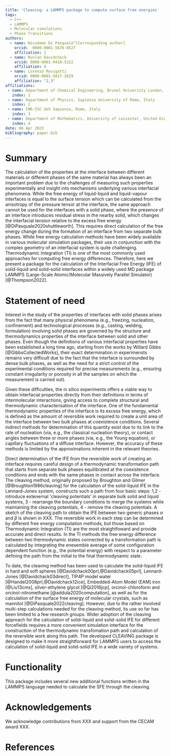 ```yaml
---
title: 'Cleaving: a LAMMPS package to compute surface free energies'
tags:
  - C++
  - LAMMPS
  - Molecular simulations
  - Phase Transitions
authors:
  - name: Nicodemo Di Pasquale^[Corresponding author]
    orcid:  0000-0001-5676-8527
    affiliation: 1
  - name: Ruslan Davidchack
    orcid: 0000-0001-9418-5322
    affiliation: 4
  - name: Lorenzo Rovigatti
    orcid: 0000-0001-5017-2829
    affiliation: "2,3"
affiliations:
 - name: Department of Chemical Engineering, Brunel University London, United Kingdom
   index: 1
 - name: Department of Physics, Sapienza University of Rome, Italy
   index: 2
 - name: CNR-ISC UoS Sapienza, Rome, Italy
   index: 3
 - name: Department of Mathematics, University of Leicester, United Kingdom
   index: 4
date: 06 Apr 2023
bibliography: paper.bib
---
```


# Summary

The calculation of the properties at the interface between different materials or different phases of the same material has always been an important problem due to the challenges of measuring such properties experimentally and insight into mechanisms underlying various interfacial phenomena.
While the free energy of liquid-liquid and liquid-vapour interfaces is equal to the surface tension which can be calculated from the anisotropy of the pressure tensor at the interface, the same approach cannot be used for the interfaces with a solid phase, where the presence of an interface introduces residual stress in the nearby solid, which changes the interfacial tension relative to the excess free energy [@DiPasquale2020shuttleworth].  This requires direct calculation of the free energy change during the formation of an interface from two separate bulk phases.  While free energy calculation methods have been widely available in various molecular simulation packages, their use in conjunction with the complex geometry of an interfacial system is quite challenging.  Thermodynamic Integration (TI) is one of the most commonly used approaches for computing free energy differences.  Therefore, here we present a package for the calculation of the Interfacial Free Energy (IFE) of solid-liquid and solid-solid interfaces within a widely used MD package LAMMPS (Large-Scale Atomic/Molecular Massively Parallel Simulator)[@Thompson2022].

# Statement of need

Interest in the study of the properties of interfaces with solid phases arises from the fact that many physical phenomena (e.g., freezing, nucleation, confinement) and technological processes (e.g., casting, welding, formulation) involving solid phases are governed by the structure and thermodynamics properties of the interface between solid and other phases.  Even though the definitions of various interfacial properties have been established a long time ago, starting from the works by Willard Gibbs [@GibbsCollectedWorks], their exact determination in experimensts remains very difficult due to the fact that the interface is surrounded by dense bulk phases, as well as the need for a strict control of the experimental conditions required for precise measurements (e.g., ensuring constant irregularity or porosity in all the samples on which the measurement is carried out). 

Given these difficulties, the in silico experiments offers a viable way to obtain interfacial properties directly from their definitions in terms of intermolecular interactions, giving access to complete structural and thermodynamic characterisation of the interface.  One of the fundamental thermodynamic properties of the interface is its excess free energy, which is defined as the amount of reversible work required to create a unit area of the interface between two bulk phases at coexistence conditions.  Several indirect methods for determination of this quantity exist due to its link to the rate of nucleation (via, e.g., the classical nucleation theory), or contact angles between three or more phases (via, e.g., the Young equation), or capillary fluctuations of a diffuse interface.  However, the accuracy of these methods is limited by the approximations inherent in the relevant theories.  

Direct determination of the IFE from the reversible work of creating an interface requires careful design of a thermodynamic transformation path that starts from separate bulk phases equilibrated at the coexistence conditions and ends with the same phases in contact across the interface.  The cleaving method, originally proposed by Broughton and Gilmer [@Broughton1986cleaving] for the calculation of the solid-liquid IFE in the Lennard-Jones system, constructs such a path from four basic steps: 1,2 - introduce extenernal 'cleaving potentials' in separate bulk solid and liquid systems, 3 - rearrange the boundary conditions to merge the systems while maintaining the cleaving potentials, 4 - remove the cleaving potentials.  A sketch of the cleaving path to obtain the IFE between two generic phases $\alpha$ and $\beta$ is shown in XXX.  The reversible work in each step can be determined by different free energy computation methods, but those based on Thermodynamic Integration (TI) are the most straightfoward and provide accurate and direct results. In the TI methods the free energy difference between two thermodynamic states connected by a transformation path is calculated by integrating the enesemble average of some configuration dependent function (e.g., the potential energy) with respect to a parameter defining the path from the initial to the final thermodynamic state.

To date, the cleaving method has been used to calculate the solid-liquid IFE in hard and soft spheres [@Davidchack00prl,@Davidchack05prl], Lennard-Jones [@Davidchack03direct], TIP4P model water [@Handel2008prl,@Davidchack12ice], Embedded-Atom Model (EAM) iron [@Liu13cms], silver-ethylene glycol [@Qi2016jcp], orcinol-chloroform and orcinol-nitromethane [@addula2020computation], as well as for the calculation of the surface free energy of molecular crystals, such as mannitol [@DiPasquale2022cleaving].  However, due to the rather involved multi-step calculations needed for the cleaving method, its use so far has been limited to a few research groups.  Wider adoption of the cleaving approach for the calculation of solid-liquid and solid-solid IFE for different forcefields requires a more convenient simulation interface for the construction of the thermodynamic transfomation path and calculation of the reversible work along this path.  The developed CLEAVING package is designed to make it more straightforward for LAMMPS users to access the calculation of solid-liquid and solid-solid IFE in a wide variety of systems.

# Functionality

This package includes several new additional functions written in the LAMMPS language needed to calculate the SFE through the cleaving.



# Acknowledgements

We acknowledge contributions from XXX and support from the CECAM award XXX.

# References

